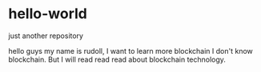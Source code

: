 # hello-world
just another repository

hello guys my name is rudoll, I want to learn more blockchain
I don't know blockchain. But I will read read read about blockchain technology.
